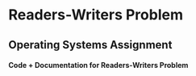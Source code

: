 # Readers-Writers Problem
## Operating Systems Assignment
#### Code + Documentation for Readers-Writers Problem
